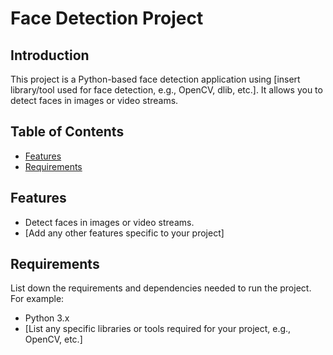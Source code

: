 # Face Detection Project

## Introduction

This project is a Python-based face detection application using [insert library/tool used for face detection, e.g., OpenCV, dlib, etc.]. It allows you to detect faces in images or video streams.

## Table of Contents

- [Features](#features)
- [Requirements](#requirements)

## Features

- Detect faces in images or video streams.
- [Add any other features specific to your project]

## Requirements

List down the requirements and dependencies needed to run the project. For example:

- Python 3.x
- [List any specific libraries or tools required for your project, e.g., OpenCV, etc.]
